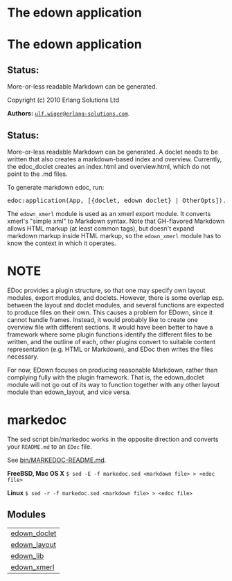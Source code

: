 

<h1>The edown application</h1>

The edown application
=====================

Status:
------
More-or-less readable Markdown can be generated.

Copyright (c) 2010 Erlang Solutions Ltd


__Authors:__ [`ulf.wiger@erlang-solutions.com`](mailto:ulf.wiger@erlang-solutions.com).


Status:
------
More-or-less readable Markdown can be generated.
A doclet needs to be written that also creates 
a markdown-based index and overview. Currently, the 
edoc_doclet creates an index.html and overview.html,
which do not point to the .md files.



To generate markdown edoc, run:


<pre>
edoc:application(App, [{doclet, edown_doclet} | OtherOpts]).
</pre>




The `edown_xmerl` module is used as an xmerl export module.
It converts xmerl's "simple xml" to Markdown syntax. Note that
GH-flavored Markdown allows HTML markup (at least common tags),
but doesn't expand markdown markup inside HTML markup, so the 
`edown_xmerl` module has to know the context in which it operates.



NOTE
====
EDoc provides a plugin structure, so that one may specify own 
layout modules, export modules, and doclets. However, there is 
some overlap esp. between the layout and doclet modules, and 
several functions are expected to produce files on their own.
This causes a problem for EDown, since it cannot handle frames.
Instead, it would probably like to create one overview file with
different sections. It would have been better to have a framework
where some plugin functions identify the different files to be 
written, and the outline of each, other plugins convert to suitable
content representation (e.g. HTML or Markdown), and EDoc then 
writes the files necessary.



For now, EDown focuses on producing reasonable Markdown, rather
than complying fully with the plugin framework. That is, the 
edown_doclet module will not go out of its way to function together
with any other layout module than edown_layout, and vice versa.



markedoc
========



The sed script bin/markedoc works in the opposite direction and converts 
your `README.md` to an `EDoc` file. 



See [bin/MARKEDOC-README.md](/edown/blob/uw-make-top-readme/bin/MARKEDOC-README.md).



**FreeBSD, Mac OS X**
`$ sed -E -f markedoc.sed <markdown file> > <edoc file>`



**Linux**
`$ sed -r -f markedoc.sed <markdown file> > <edoc file>`




<h2 class="indextitle">Modules</h2>



<table width="100%" border="0" summary="list of modules">
<tr><td><a href="/edown/blob/uw-make-top-readme/edown_doclet.md" class="module">edown_doclet</a></td></tr>
<tr><td><a href="/edown/blob/uw-make-top-readme/edown_layout.md" class="module">edown_layout</a></td></tr>
<tr><td><a href="/edown/blob/uw-make-top-readme/edown_lib.md" class="module">edown_lib</a></td></tr>
<tr><td><a href="/edown/blob/uw-make-top-readme/edown_xmerl.md" class="module">edown_xmerl</a></td></tr></table>

